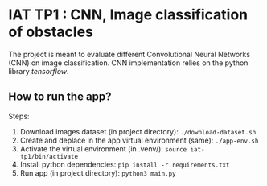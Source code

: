 # IAT TP1 : CNN, Image classification of obstacles

The project is meant to evaluate different Convolutional Neural Networks (CNN) on image classification.
CNN implementation relies on the python library _tensorflow_.

## How to run the app?

Steps:

1. Download images dataset (in project directory):  `./download-dataset.sh`
2. Create and deplace in the app virtual environment (same): `./app-env.sh`
3. Activate the virtual environment (in .venv/): `source iat-tp1/bin/activate`
4. Install python dependencies: `pip install -r requirements.txt`
5. Run app (in project directory): `python3 main.py`
